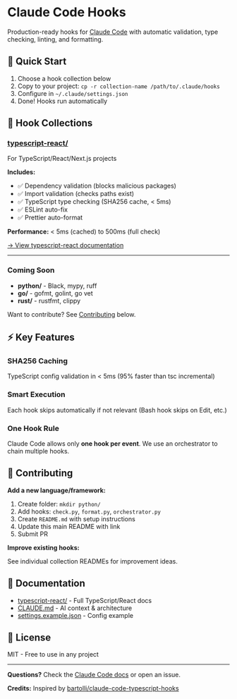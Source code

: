 # Claude Code Hooks

Production-ready hooks for [Claude Code](https://claude.com/claude-code) with automatic validation, type checking, linting, and formatting.

## 🚀 Quick Start

1. Choose a hook collection below
2. Copy to your project: `cp -r collection-name /path/to/.claude/hooks`
3. Configure in `~/.claude/settings.json`
4. Done! Hooks run automatically

## 📁 Hook Collections

### [typescript-react/](./typescript-react/)

For TypeScript/React/Next.js projects

**Includes:**
- ✅ Dependency validation (blocks malicious packages)
- ✅ Import validation (checks paths exist)
- ✅ TypeScript type checking (SHA256 cache, < 5ms)
- ✅ ESLint auto-fix
- ✅ Prettier auto-format

**Performance:** < 5ms (cached) to 500ms (full check)

[→ View typescript-react documentation](./typescript-react/README.md)

---

### Coming Soon

- **python/** - Black, mypy, ruff
- **go/** - gofmt, golint, go vet
- **rust/** - rustfmt, clippy

Want to contribute? See [Contributing](#-contributing) below.

## ⚡ Key Features

### SHA256 Caching
TypeScript config validation in < 5ms (95% faster than tsc incremental)

### Smart Execution
Each hook skips automatically if not relevant (Bash hook skips on Edit, etc.)

### One Hook Rule
Claude Code allows only **one hook per event**. We use an orchestrator to chain multiple hooks.

## 🤝 Contributing

**Add a new language/framework:**

1. Create folder: `mkdir python/`
2. Add hooks: `check.py`, `format.py`, `orchestrator.py`
3. Create `README.md` with setup instructions
4. Update this main README with link
5. Submit PR

**Improve existing hooks:**

See individual collection READMEs for improvement ideas.

## 📖 Documentation

- [typescript-react/](./typescript-react/) - Full TypeScript/React docs
- [CLAUDE.md](./CLAUDE.md) - AI context & architecture
- [settings.example.json](./settings.example.json) - Config example

## 📝 License

MIT - Free to use in any project

---

**Questions?** Check the [Claude Code docs](https://docs.claude.com/claude-code) or open an issue.

**Credits:** Inspired by [bartolli/claude-code-typescript-hooks](https://github.com/bartolli/claude-code-typescript-hooks)
